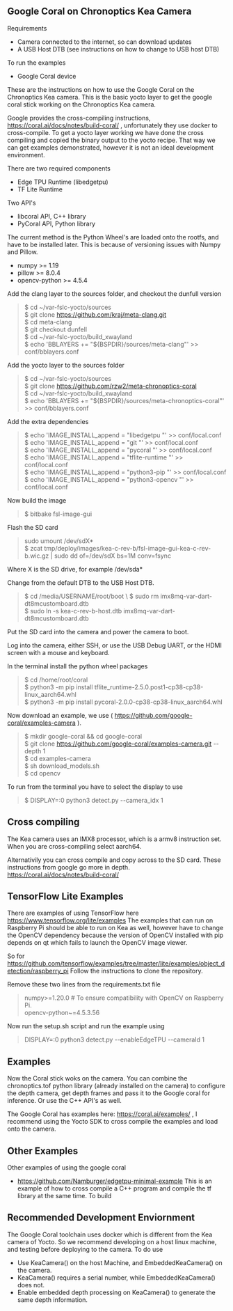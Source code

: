 ## Google Coral on Chronoptics Kea Camera

Requirements 
- Camera connected to the internet, so can download updates
- A USB Host DTB (see instructions on how to change to USB host DTB)

To run the examples
- Google Coral device 

These are the instructions on how to use the Google Coral on the Chronoptics Kea camera. This is the basic yocto layer to get the google coral stick working on the Chronoptics Kea camera. 

Google provides the cross-compiling instructions, https://coral.ai/docs/notes/build-coral/ , unfortunately they use docker to cross-compile. To get a yocto layer working we have done the cross compiling and copied the binary output to the yocto recipe. That way we can get examples demonstrated, however it is not an ideal development environment.  

There are two required components 
- Edge TPU Runtime (libedgetpu)
- TF Lite Runtime 

Two API's 
- libcoral API, C++ library 
- PyCoral API, Python library 

The current method is the Python Wheel's are loaded onto the rootfs, and have to be installed later. This is because of versioning issues with Numpy and Pillow. 
- numpy >= 1.19 
- pillow >= 8.0.4 
- opencv-python >= 4.5.4

Add the clang layer to the sources folder, and checkout the dunfull version 

> $ cd ~/var-fslc-yocto/sources \
> $ git clone https://github.com/kraj/meta-clang.git \
> $ cd meta-clang \
> $ git checkout dunfell \
> $ cd ~/var-fslc-yocto/build_xwayland \
> $ echo 'BBLAYERS += "${BSPDIR}/sources/meta-clang"' >> conf/bblayers.conf 

Add the yocto layer to the sources folder 

> $ cd ~/var-fslc-yocto/sources \
> $ git clone https://github.com/rzw2/meta-chronoptics-coral \
> $ cd ~/var-fslc-yocto/build_xwayland \
> $ echo 'BBLAYERS += "${BSPDIR}/sources/meta-chronoptics-coral"' >> conf/bblayers.conf 

Add the extra dependencies 
> $ echo 'IMAGE_INSTALL_append = "libedgetpu "' >> conf/local.conf \
> $ echo 'IMAGE_INSTALL_append = "git "' >> conf/local.conf \
> $ echo 'IMAGE_INSTALL_append = "pycoral "' >> conf/local.conf \
> $ echo 'IMAGE_INSTALL_append = "tflite-runtime "' >> conf/local.conf \
> $ echo 'IMAGE_INSTALL_append = "python3-pip "' >> conf/local.conf \
> $ echo 'IMAGE_INSTALL_append = "python3-opencv "' >> conf/local.conf 

Now build the image
> $ bitbake fsl-image-gui 

Flash the SD card 
> sudo umount /dev/sdX* \
> $ zcat tmp/deploy/images/kea-c-rev-b/fsl-image-gui-kea-c-rev-b.wic.gz | sudo dd of=/dev/sdX bs=1M conv=fsync 

Where X is the SD drive, for example /dev/sda* 

Change from the default DTB to the USB Host DTB. 
> $ cd /media/USERNAME/root/boot \ 
> $ sudo rm imx8mq-var-dart-dt8mcustomboard.dtb \
> $ sudo ln -s kea-c-rev-b-host.dtb imx8mq-var-dart-dt8mcustomboard.dtb

Put the SD card into the camera and power the camera to boot. 

Log into the camera, either SSH, or use the USB Debug UART, or the HDMI screen with a mouse and keyboard. 

In the terminal install the python wheel packages
> $ cd /home/root/coral \
> $ python3 -m pip install tflite_runtime-2.5.0.post1-cp38-cp38-linux_aarch64.whl \
> $ python3 -m pip install pycoral-2.0.0-cp38-cp38-linux_aarch64.whl

Now download an example, we use ( https://github.com/google-coral/examples-camera ). 

> $ mkdir google-coral && cd google-coral \
> $ git clone https://github.com/google-coral/examples-camera.git --depth 1 \
> $ cd examples-camera \
> $ sh download_models.sh \
> $ cd opencv 

To run from the terminal you have to select the display to use
> $ DISPLAY=:0 python3 detect.py --camera_idx 1 

## Cross compiling 
The Kea camera uses an IMX8 processor, which is a armv8 instruction set. When you are cross-compiling select aarch64.  

Alternativily you can cross compile and copy across to the SD card. These instructions from google go more in depth.  
https://coral.ai/docs/notes/build-coral/

## TensorFlow Lite Examples 
There are examples of using TensorFlow here
https://www.tensorflow.org/lite/examples
The examples that can run on Raspberry Pi should be able to run on Kea as well, however have to change the OpenCV dependency because the version of OpenCV installed with pip depends on qt which fails to launch the OpenCV image viewer. 

So for https://github.com/tensorflow/examples/tree/master/lite/examples/object_detection/raspberry_pi 
Follow the instructions to clone the repository. 

Remove these two lines from the requirements.txt file 
> numpy>=1.20.0  # To ensure compatibility with OpenCV on Raspberry Pi. \
> opencv-python~=4.5.3.56

Now run the setup.sh script and run the example using 
> DISPLAY=:0 python3 detect.py --enableEdgeTPU --cameraId 1



## Examples

Now the Coral stick woks on the camera. You can combine the chronoptics.tof python library (already installed on the camera) to configure the depth camera, get depth frames and pass it to the Google coral for inference. Or use the C++ API's as well. 

The Google Coral has examples here: https://coral.ai/examples/ , I recommend using the Yocto SDK to cross compile the examples and load onto the camera. 

## Other Examples 
Other examples of using the google coral 
 - https://github.com/Namburger/edgetpu-minimal-example
This is an example of how to cross compile a C++ program and compile the tf library at the same time. To build 

## Recommended Development Enviornment 
The Google Coral toolchain uses docker which is different from the Kea camera of Yocto. So we recommend developing on a host linux machine, and testing before deploying to the camera. To do use
 - Use KeaCamera() on the host Machine, and EmbeddedKeaCamera() on the camera. 
 - KeaCamera() requires a serial number, while EmbeddedKeaCamera() does not. 
 - Enable embedded depth processing on KeaCamera() to generate the same depth information. 
